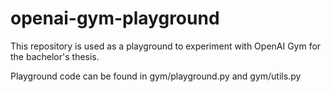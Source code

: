 # openai-gym-playground

This repository is used as a playground to experiment with OpenAI Gym for the bachelor's thesis.


Playground code can be found in gym/playground.py and gym/utils.py
